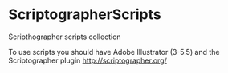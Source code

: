 ScriptographerScripts
=====================

Scripthographer scripts collection

To use scripts you should have Adobe Illustrator (3-5.5) and the Scriptographer plugin
http://scriptographer.org/
